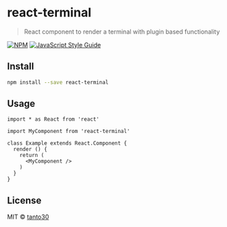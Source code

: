 # react-terminal

> React component to render a terminal with plugin based functionality

[![NPM](https://img.shields.io/npm/v/react-terminal.svg)](https://www.npmjs.com/package/react-terminal) [![JavaScript Style Guide](https://img.shields.io/badge/code_style-standard-brightgreen.svg)](https://standardjs.com)

## Install

```bash
npm install --save react-terminal
```

## Usage

```tsx
import * as React from 'react'

import MyComponent from 'react-terminal'

class Example extends React.Component {
  render () {
    return (
      <MyComponent />
    )
  }
}
```

## License

MIT © [tanto30](https://github.com/tanto30)
